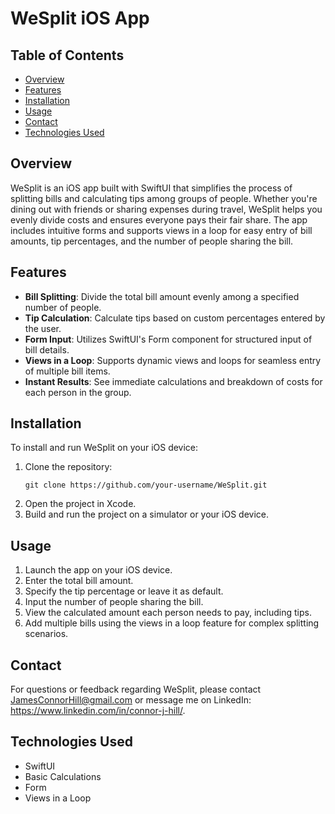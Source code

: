 # WeSplit iOS App

## Table of Contents
- [Overview](#overview)
- [Features](#features)
- [Installation](#installation)
- [Usage](#usage)
- [Contact](#contact)
- [Technologies Used](#technologies-used)

## Overview
WeSplit is an iOS app built with SwiftUI that simplifies the process of splitting bills and calculating tips among groups of people. Whether you're dining out with friends or sharing expenses during travel, WeSplit helps you evenly divide costs and ensures everyone pays their fair share. The app includes intuitive forms and supports views in a loop for easy entry of bill amounts, tip percentages, and the number of people sharing the bill.

## Features
- **Bill Splitting**: Divide the total bill amount evenly among a specified number of people.
- **Tip Calculation**: Calculate tips based on custom percentages entered by the user.
- **Form Input**: Utilizes SwiftUI's Form component for structured input of bill details.
- **Views in a Loop**: Supports dynamic views and loops for seamless entry of multiple bill items.
- **Instant Results**: See immediate calculations and breakdown of costs for each person in the group.

## Installation
To install and run WeSplit on your iOS device:
1. Clone the repository:
   ```
   git clone https://github.com/your-username/WeSplit.git
   ```
2. Open the project in Xcode.
3. Build and run the project on a simulator or your iOS device.

## Usage
1. Launch the app on your iOS device.
2. Enter the total bill amount.
3. Specify the tip percentage or leave it as default.
4. Input the number of people sharing the bill.
5. View the calculated amount each person needs to pay, including tips.
6. Add multiple bills using the views in a loop feature for complex splitting scenarios.

## Contact
For questions or feedback regarding WeSplit, please contact JamesConnorHill@gmail.com or message me on LinkedIn: https://www.linkedin.com/in/connor-j-hill/.

## Technologies Used
- SwiftUI
- Basic Calculations
- Form
- Views in a Loop
